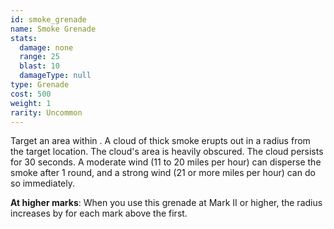 ```yaml
---
id: smoke_grenade
name: Smoke Grenade
stats:
  damage: none
  range: 25
  blast: 10
  damageType: null
type: Grenade
cost: 500
weight: 1
rarity: Uncommon
---
```

Target an area within <me-distance length="25" />. A cloud of thick smoke erupts out in a <me-distance length="10" adj/> 
radius from the target location. The cloud's area is heavily obscured. The cloud persists for 30 seconds. A moderate 
wind (11 to 20 miles per hour) can disperse the smoke after 1 round, and a strong wind (21 or more miles per hour) 
can do so immediately.

__At higher marks__: When you use this grenade at Mark II or higher, the radius increases by <me-distance length="5" />
for each mark above the first.
